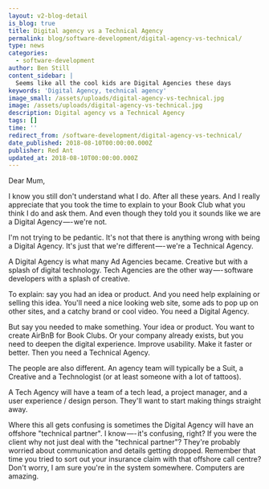 ```yaml
---
layout: v2-blog-detail
is_blog: true
title: Digital agency vs a Technical Agency
permalink: blog/software-development/digital-agency-vs-technical/
type: news
categories:
  - software-development
author: Ben Still
content_sidebar: |
  Seems like all the cool kids are Digital Agencies these days
keywords: 'Digital Agency, technical agency'
image_small: /assets/uploads/digital-agency-vs-technical.jpg
image: /assets/uploads/digital-agency-vs-technical.jpg
description: Digital agency vs a Technical Agency
tags: []
time: ''
redirect_from: /software-development/digital-agency-vs-technical/
date_published: 2018-08-10T00:00:00.000Z
publisher: Red Ant
updated_at: 2018-08-10T00:00:00.000Z
---
```


Dear Mum,

I know you still don't understand what I do. After all these years. And I really appreciate that you took the time to explain to your Book Club what you think I do and ask them. And even though they told you it sounds like we are a Digital Agency —- we're not.

I'm not trying to be pedantic. It's not that there is anything wrong with being a Digital Agency. It's just that we're different —- we're a Technical Agency.

A Digital Agency is what many Ad Agencies became. Creative but with a splash of digital technology. Tech Agencies are the other way —- software developers with a splash of creative.

To explain: say you had an idea or product. And you need help explaining or selling this idea. You'll need a nice looking web site, some ads to pop up on other sites, and a catchy brand or cool video. You need a Digital Agency.

But say you needed to make something. Your idea or product. You want to create AirBnB for Book Clubs. Or your company already exists, but you need to deepen the digital experience. Improve usability. Make it faster or better. Then you need a Technical Agency.

The people are also different. An agency team will typically be a Suit, a Creative and a Technologist (or at least someone with a lot of tattoos).

A Tech Agency will have a team of a tech lead, a project manager, and a user experience / design person. They'll want to start making things straight away.

Where this all gets confusing is sometimes the Digital Agency will have an offshore "technical partner". I know —- it's confusing, right? If you were the client why not just deal with the "technical partner"? They're probably worried about communication and details getting dropped. Remember that time you tried to sort out your insurance claim with that offshore call centre? Don't worry, I am sure you're in the system somewhere. Computers are amazing.
